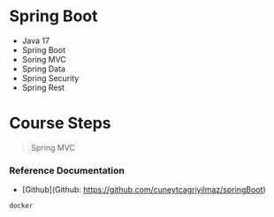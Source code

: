 # Spring Boot
- Java 17
- Spring Boot
- Soring MVC
- Spring Data
- Spring Security
- Spring Rest

# Course Steps
> Spring MVC
> 
### Reference Documentation

* [Github](Github: https://github.com/cuneytcagriyilmaz/springBoot)
```sh
docker
```